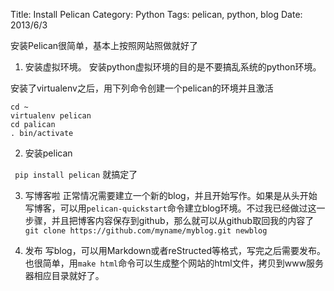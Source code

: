Title: Install Pelican
Category: Python
Tags: pelican, python, blog
Date: 2013/6/3

安装Pelican很简单，基本上按照网站照做就好了

1. 安装虚拟环境。  安装python虚拟环境的目的是不要搞乱系统的python环境。

安装了virtualenv之后，用下列命令创建一个pelican的环境并且激活

```
cd ~
virtualenv pelican
cd palican
. bin/activate
```

2. 安装pelican

``` pip install pelican``` 就搞定了 

3. 写博客啦
正常情况需要建立一个新的blog，并且开始写作。如果是从头开始写博客，可以用```pelican-quickstart```命令建立blog环境。不过我已经做过这一步骤，并且把博客内容保存到github，那么就可以从github取回我的内容了
```git clone https://github.com/myname/myblog.git newblog```

4. 发布
写blog，可以用Markdown或者reStructed等格式，写完之后需要发布。也很简单，用```make html```命令可以生成整个网站的html文件，拷贝到www服务器相应目录就好了。

